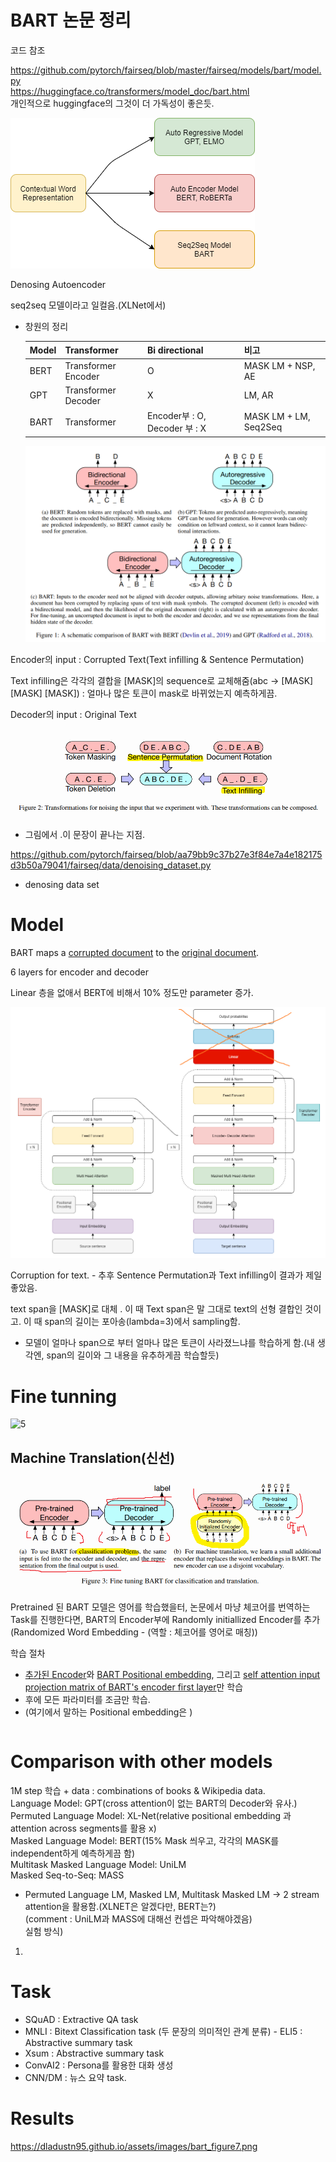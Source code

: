 # BART 논문 정리

코드 참조

https://github.com/pytorch/fairseq/blob/master/fairseq/models/bart/model.py  
https://huggingface.co/transformers/model_doc/bart.html  
개인적으로 huggingface의 그것이 더 가독성이 좋은듯.  

![contextual word embedding](https://github.com/Chuck2Win/Paper_Review/blob/master/image/diagram.png)  


Denosing Autoencoder  

seq2seq 모델이라고 일컬음.(XLNet에서)  

- 창원의 정리

  | Model | Transformer         | Bi directional                | 비고          |
  | ----- | ------------------- | ----------------------------- | ------------- |
  | BERT  | Transformer Encoder | O                             | MASK LM + NSP, AE |
  | GPT   | Transformer Decoder | X                             | LM, AR            |
  | BART  | Transformer         | Encoder부 : O, Decoder 부 : X | MASK LM + LM, Seq2Seq  |

  ![BART 비교](https://github.com/Chuck2Win/Paper_Review/blob/master/BART/BART%20%EB%B9%84%EA%B5%90.png)

Encoder의 input : Corrupted Text(Text infilling & Sentence Permutation)

Text infilling은 각각의 결합을 [MASK]의 sequence로 교체해줌(abc -> [MASK] [MASK] [MASK]) : 얼마나 많은 토큰이 mask로 바뀌었는지 예측하게끔.

Decoder의 input :  Original Text



![3](https://github.com/Chuck2Win/Paper_Review/blob/master/BART/3.png)

- 그림에서 .이 문장이 끝나는 지점.

  

https://github.com/pytorch/fairseq/blob/aa79bb9c37b27e3f84e7a4e182175d3b50a79041/fairseq/data/denoising_dataset.py

- denosing data set
 

# Model

BART maps a <u>corrupted document</u> to the <u>original document</u>.

6 layers for encoder and decoder

Linear 층을 없애서 BERT에 비해서 10% 정도만 parameter 증가.

![2](https://github.com/Chuck2Win/Paper_Review/blob/master/BART/2.png)



Corruption for text. - 추후 Sentence Permutation과 Text infilling이 결과가 제일 좋았음.



text span을 [MASK]로 대체 . 이 때 Text span은 말 그대로 text의 선형 결합인 것이고. 이 때 span의 길이는 포아송(lambda=3)에서 sampling함.

- 모델이 얼마나 span으로 부터 얼마나 많은 토큰이 사라졌느냐를 학습하게 함.(내 생각엔, span의 길이와 그 내용을 유추하게끔 학습할듯)



# Fine tunning

![5](https://github.com/Chuck2Win/Paper_Review/blob/master/BART/5.png)

## Machine Translation(신선)

![4](https://github.com/Chuck2Win/Paper_Review/blob/master/BART/4.png)

Pretrained 된 BART 모델은 영어를 학습했을터, 논문에서 마냥 체코어를 번역하는 Task를 진행한다면, BART의 Encoder부에 Randomly initiallized Encoder를 추가(Randomized Word Embedding - (역할 : 체코어를 영어로 매칭))

학습 절차

- <u>추가된 Encoder</u>와 <u>BART Positional embedding</u>, 그리고 <u>self attention input projection matrix of BART's encoder first layer</u>만 학습
- 후에 모든 파라미터를 조금만 학습.  
- (여기에서 말하는 Positional embedding은 )
```
```

# Comparison with other models  
1M step 학습 + data : combinations of books & Wikipedia data.  
Language Model: GPT(cross attention이 없는 BART의 Decoder와 유사.)    
Permuted Language Model: XL-Net(relative positional embedding 과 attention across segments를 활용 x)    
Masked Language Model: BERT(15% Mask 씌우고, 각각의 MASK를 independent하게 예측하게끔 함)    
Multitask Masked Language Model: UniLM  
Masked Seq-to-Seq: MASS  
- Permuted Language LM, Masked LM, Multitask Masked LM -> 2 stream attention을 활용함.(XLNET은 알겠다만, BERT는?)      
(comment : UniLM과 MASS에 대해선 컨셉은 파악해야겠음)  
실험 방식)  
1) 
# Task 
- SQuAD : Extractive QA task  
- MNLI : Bitext Classification task (두 문장의 의미적인 관계 분류)  - ELI5 : Abstractive summary task
- Xsum : Abstractive summary task
- ConvAI2 : Persona를 활용한 대화 생성
- CNN/DM : 뉴스 요약 task.  
# Results  
https://dladustn95.github.io/assets/images/bart_figure7.png
